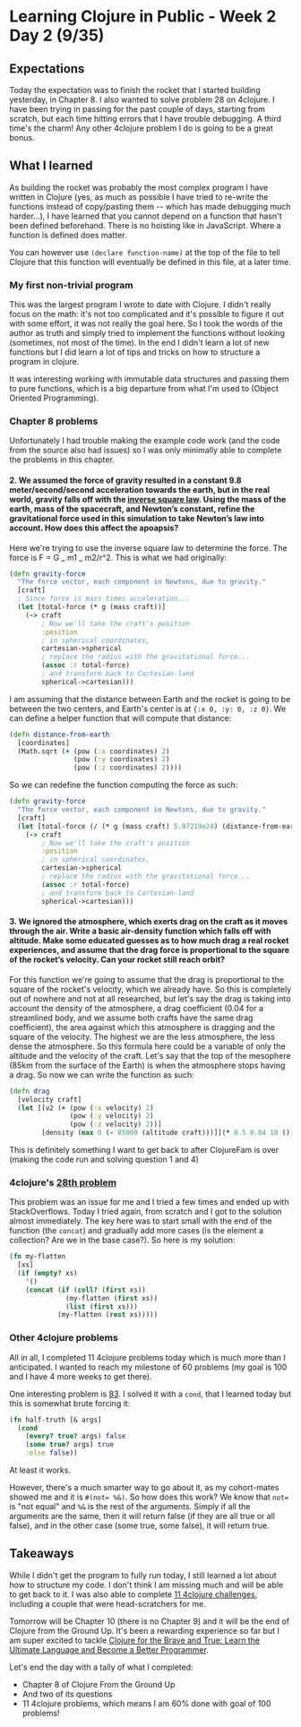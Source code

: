 # Learning Clojure in Public - Week 2 Day 2 (9/35)

## Expectations

Today the expectation was to finish the rocket that I started building yesterday, in Chapter 8. I also wanted to solve problem 28 on 4clojure. I have been trying in passing for the past couple of days, starting from scratch, but each time hitting errors that I have trouble debugging. A third time's the charm! Any other 4clojure problem I do is going to be a great bonus.

## What I learned

As building the rocket was probably the most complex program I have written in Clojure (yes, as much as possible I have tried to re-write the functions instead of copy/pasting them -- which has made debugging much harder...), I have learned that you cannot depend on a function that hasn't been defined beforehand. There is no hoisting like in JavaScript. Where a function is defined does matter.

You can however use `(declare function-name)` at the top of the file to tell Clojure that this function will eventually be defined in this file, at a later time.

### My first non-trivial program

This was the largest program I wrote to date with Clojure. I didn't really focus on the math: it's not too complicated and it's possible to figure it out with some effort, it was not really the goal here. So I took the words of the author as truth and simply tried to implement the functions without looking (sometimes, not most of the time). In the end I didn't learn a lot of new functions but I did learn a lot of tips and tricks on how to structure a program in clojure.

It was interesting working with immutable data structures and passing them to pure functions, which is a big departure from what I'm used to (Object Oriented Programming).

### Chapter 8 problems

Unfortunately I had trouble making the example code work (and the code from the source also had issues) so I was only minimally able to complete the problems in this chapter.

#### 2. We assumed the force of gravity resulted in a constant 9.8 meter/second/second acceleration towards the earth, but in the real world, gravity falls off with the [inverse square law](http://en.wikipedia.org/wiki/Newton's_law_of_universal_gravitation). Using the mass of the earth, mass of the spacecraft, and Newton’s constant, refine the gravitational force used in this simulation to take Newton’s law into account. How does this affect the apoapsis?

Here we're trying to use the inverse square law to determine the force. The force is F = G _ m1 _ m2/r^2. This is what we had originally:

```clojure
(defn gravity-force
  "The force vector, each component in Newtons, due to gravity."
  [craft]
  ; Since force is mass times acceleration...
  (let [total-force (* g (mass craft))]
    (-> craft
        ; Now we'll take the craft's position
        :position
        ; in spherical coordinates,
        cartesian->spherical
        ; replace the radius with the gravitational force...
        (assoc :r total-force)
        ; and transform back to Cartesian-land
        spherical->cartesian)))
```

I am assuming that the distance between Earth and the rocket is going to be between the two centers, and Earth's center is at `{:x 0, :y: 0, :z 0}`. We can define a helper function that will compute that distance:

```clojure
(defn distance-from-earth
  [coordinates]
  (Math.sqrt (+ (pow (:x coordinates) 2)
                (pow (:y coordinates) 2)
                (pow (:z coordinates) 2))))
```

So we can redefine the function computing the force as such:

```clojure
(defn gravity-force
  "The force vector, each component in Newtons, due to gravity."
  [craft]
  (let [total-force (/ (* g (mass craft) 5.97219e24) (distance-from-earth (:position craft)))]
    (-> craft
        ; Now we'll take the craft's position
        :position
        ; in spherical coordinates,
        cartesian->spherical
        ; replace the radius with the gravitational force...
        (assoc :r total-force)
        ; and transform back to Cartesian-land
        spherical->cartesian)))
```

#### 3. We ignored the atmosphere, which exerts drag on the craft as it moves through the air. Write a basic air-density function which falls off with altitude. Make some educated guesses as to how much drag a real rocket experiences, and assume that the drag force is proportional to the square of the rocket’s velocity. Can your rocket still reach orbit?

For this function we're going to assume that the drag is proportional to the square of the rocket's velocity, which we already have. So this is completely out of nowhere and not at all researched, but let's say the drag is taking into account the density of the atmosphere, a drag coefficient (0.04 for a streamlined body, and we assume both crafts have the same drag coefficient), the area against which this atmosphere is dragging and the square of the velocity. The highest we are the less atmosphere, the less dense the atmosphere. So this formula here could be a variable of only the altitude and the velocity of the craft. Let's say that the top of the mesophere (85km from the surface of the Earth) is when the atmosphere stops having a drag. So now we can write the function as such:

```clojure
(defn drag
  [velocity craft]
  (let [[v2 (+ (pow (:x velocity) 2)
               (pow (:y velocity) 2)
               (pow (:z velocity) 2))]
        [density (max 0 (- 85000 (altitude craft)))]](* 0.5 0.04 10 ())))
```

This is definitely something I want to get back to after ClojureFam is over (making the code run and solving question 1 and 4)

### 4clojure's [28th problem](http://www.4clojure.com/problem/28)

This problem was an issue for me and I tried a few times and ended up with StackOverflows. Today I tried again, from scratch and I got to the solution almost immediately. The key here was to start small with the end of the function (the `concat`) and gradually add more cases (is the element a collection? Are we in the base case?). So here is my solution:

```clojure
(fn my-flatten
  [xs]
  (if (empty? xs)
    '()
    (concat (if (coll? (first xs))
              (my-flatten (first xs))
              (list (first xs)))
            (my-flatten (rest xs)))))
```

### Other 4clojure problems

All in all, I completed 11 4clojure problems today which is much more than I anticipated. I wanted to reach my milestone of 60 problems (my goal is 100 and I have 4 more weeks to get there).

One interesting problem is [83](http://www.4clojure.com/problem/83). I solved it with a `cond`, that I learned today but this is somewhat brute forcing it:

```clojure
(fn half-truth [& args]
  (cond
    (every? true? args) false
    (some true? args) true
    :else false))
```

At least it works.

However, there's a much smarter way to go about it, as my cohort-mates showed me and it is `#(not= %&)`. So how does this work? We know that `not=` is "not equal" and `%&` is the rest of the arguments. Simply if all the arguments are the same, then it will return false (if they are all true or all false), and in the other case (some true, some false), it will return true.

## Takeaways

While I didn't get the program to fully run today, I still learned a lot about how to structure my code. I don't think I am missing much and will be able to get back to it.
I was also able to complete [11 4clojure challenges](../code/4clojure.md), including a couple that were head-scratchers for me.

Tomorrow will be Chapter 10 (there is no Chapter 9) and it will be the end of Clojure from the Ground Up. It's been a rewarding experience so far but I am super excited to tackle [Clojure for the Brave and True: Learn the Ultimate Language and Become a Better Programmer](https://braveclojure.com).

Let's end the day with a tally of what I completed:

-   Chapter 8 of Clojure From the Ground Up
-   And two of its questions
-   11 4clojure problems, which means I am 60% done with goal of 100 problems!

